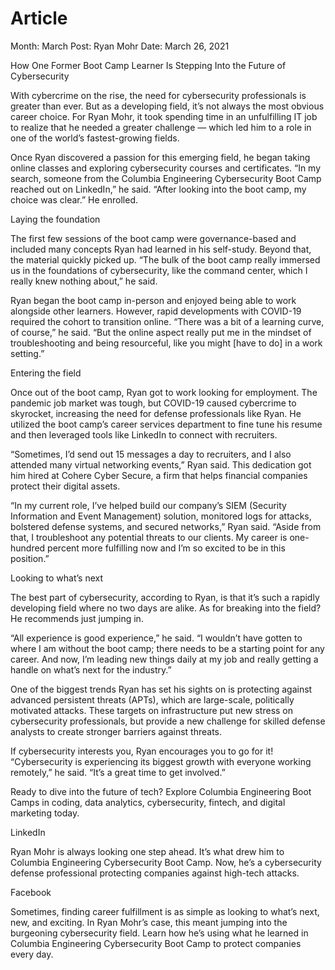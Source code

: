# Article

Month: March
Post: Ryan Mohr
Date: March 26, 2021

How One Former Boot Camp Learner Is Stepping Into the Future of Cybersecurity

With cybercrime on the rise, the need for cybersecurity professionals is greater than ever. But as a developing field, it’s not always the most obvious career choice. For Ryan Mohr, it took spending time in an unfulfilling IT job to realize that he needed a greater challenge — which led him to a role in one of the world’s fastest-growing fields.

Once Ryan discovered a passion for this emerging field, he began taking online classes and exploring cybersecurity courses and certificates. “In my search, someone from the Columbia Engineering Cybersecurity Boot Camp reached out on LinkedIn,” he said. “After looking into the boot camp, my choice was clear.” He enrolled. 

Laying the foundation

The first few sessions of the boot camp were governance-based and included many concepts Ryan had learned in his self-study. Beyond that, the material quickly picked up. “The bulk of the boot camp really immersed us in the foundations of cybersecurity, like the command center, which I really knew nothing about,” he said. 

Ryan began the boot camp in-person and enjoyed being able to work alongside other learners. However, rapid developments with COVID-19 required the cohort to transition online. “There was a bit of a learning curve, of course,” he said. “But the online aspect really put me in the mindset of troubleshooting and being resourceful, like you might [have to do] in a work setting.” 

Entering the field

Once out of the boot camp, Ryan got to work looking for employment. The pandemic job market was tough, but COVID-19 caused cybercrime to skyrocket, increasing the need for defense professionals like Ryan. He utilized the boot camp’s career services department to fine tune his resume and then leveraged tools like LinkedIn to connect with recruiters. 

“Sometimes, I’d send out 15 messages a day to recruiters, and I also attended many virtual networking events,” Ryan said. This dedication got him hired at Cohere Cyber Secure, a firm that helps financial companies protect their digital assets. 

“In my current role, I’ve helped build our company’s SIEM (Security Information and Event Management) solution, monitored logs for attacks, bolstered defense systems, and secured networks,” Ryan said. “Aside from that, I troubleshoot any potential threats to our clients. My career is one-hundred percent more fulfilling now and I’m so excited to be in this position.” 

Looking to what’s next 

The best part of cybersecurity, according to Ryan, is that it’s such a rapidly developing field where no two days are alike. As for breaking into the field? He recommends just jumping in. 

“All experience is good experience,” he said. “I wouldn’t have gotten to where I am without the boot camp; there needs to be a starting point for any career. And now, I’m leading new things daily at my job and really getting a handle on what’s next for the industry.”

One of the biggest trends Ryan has set his sights on is protecting against advanced persistent threats (APTs), which are large-scale, politically motivated attacks. These targets on infrastructure put new stress on cybersecurity professionals, but provide a new challenge for skilled defense analysts to create stronger barriers against threats. 

If cybersecurity interests you, Ryan encourages you to go for it! “Cybersecurity is experiencing its biggest growth with everyone working remotely,” he said. “It’s a great time to get involved.” 

Ready to dive into the future of tech? Explore Columbia Engineering Boot Camps in coding, data analytics, cybersecurity, fintech, and digital marketing today.

LinkedIn

Ryan Mohr is always looking one step ahead. It’s what drew him to Columbia Engineering Cybersecurity Boot Camp. Now, he’s a cybersecurity defense professional protecting companies against high-tech attacks. 

Facebook

Sometimes, finding career fulfillment is as simple as looking to what’s next, new, and exciting. In Ryan Mohr’s case, this meant jumping into the burgeoning cybersecurity field. Learn how he’s using what he learned in Columbia Engineering Cybersecurity Boot Camp to protect companies every day.
